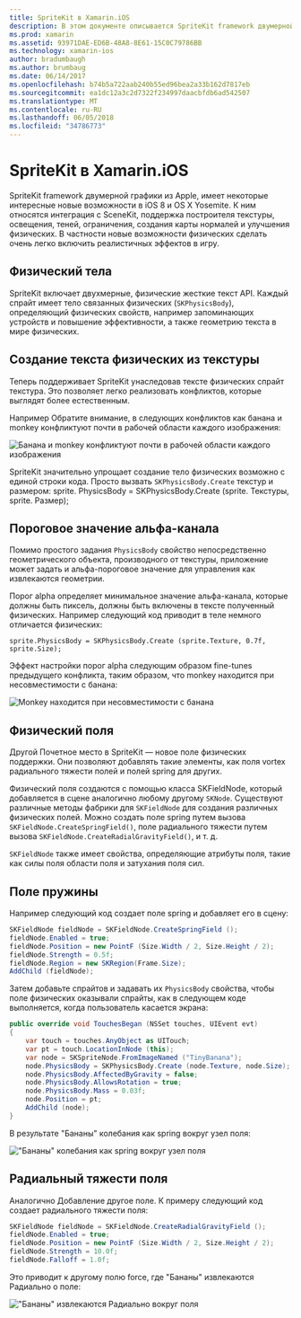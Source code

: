 ```yaml
---
title: SpriteKit в Xamarin.iOS
description: В этом документе описывается SpriteKit framework двумерной графики Apple, который интегрируется с SceneKit, включает в себя физические и анимации, включает поддержку освещения и заливки и многое другое. SpriteKit можно использовать для создания игр 2D.
ms.prod: xamarin
ms.assetid: 93971DAE-ED6B-48A8-8E61-15C0C79786BB
ms.technology: xamarin-ios
author: bradumbaugh
ms.author: brumbaug
ms.date: 06/14/2017
ms.openlocfilehash: b74b5a722aab240b55ed96bea2a33b162d7817eb
ms.sourcegitcommit: ea1dc12a3c2d7322f234997daacbfdb6ad542507
ms.translationtype: MT
ms.contentlocale: ru-RU
ms.lasthandoff: 06/05/2018
ms.locfileid: "34786773"
---
```

# <a name="spritekit-in-xamarinios"></a>SpriteKit в Xamarin.iOS

SpriteKit framework двумерной графики из Apple, имеет некоторые интересные новые возможности в iOS 8 и OS X Yosemite. К ним относятся интеграция с SceneKit, поддержка построителя текстуры, освещения, теней, ограничения, создания карты нормалей и улучшения физических. В частности новые возможности физических сделать очень легко включить реалистичных эффектов в игру.

## <a name="physics-bodies"></a>Физический тела

SpriteKit включает двухмерные, физические жесткие текст API. Каждый спрайт имеет тело связанных физических (`SKPhysicsBody`), определяющий физических свойств, например запоминающих устройств и повышение эффективности, а также геометрию текста в мире физических.

## <a name="creating-a-physics-body-from-a-texture"></a>Создание текста физических из текстуры
Теперь поддерживает SpriteKit унаследовав тексте физических спрайт текстура. Это позволяет легко реализовать конфликтов, которые выглядят более естественным.

Например Обратите внимание, в следующих конфликтов как банана и monkey конфликтуют почти в рабочей области каждого изображения:
 
![](spritekit-images/image13.png "Банана и monkey конфликтуют почти в рабочей области каждого изображения")

SpriteKit значительно упрощает создание тело физических возможно с единой строки кода. Просто вызвать `SKPhysicsBody.Create` текстур и размером: sprite. PhysicsBody = SKPhysicsBody.Create (sprite. Текстуры, sprite. Размер);

## <a name="alpha-threshold"></a>Пороговое значение альфа-канала

Помимо простого задания `PhysicsBody` свойство непосредственно геометрического объекта, производного от текстуры, приложение может задать и альфа-пороговое значение для управления как извлекаются геометрии. 

Порог alpha определяет минимальное значение альфа-канала, которые должны быть пиксель, должны быть включены в тексте полученный физических. Например следующий код приводит в теле немного отличается физических:

```chsarp
sprite.PhysicsBody = SKPhysicsBody.Create (sprite.Texture, 0.7f, sprite.Size);
```

Эффект настройки порог alpha следующим образом fine-tunes предыдущего конфликта, таким образом, что monkey находится при несовместимости с банана:

![](spritekit-images/image14.png "Monkey находится при несовместимости с банана")
 
## <a name="physics-fields"></a>Физический поля

Другой Почетное место в SpriteKit — новое поле физических поддержки. Они позволяют добавлять такие элементы, как поля vortex радиального тяжести полей и полей spring для других.

Физический поля создаются с помощью класса SKFieldNode, который добавляется в сцене аналогично любому другому `SKNode`. Существуют различные методы фабрики для `SKFieldNode` для создания различных физических полей. Можно создать поле spring путем вызова `SKFieldNode.CreateSpringField()`, поле радиального тяжести путем вызова `SKFieldNode.CreateRadialGravityField()`, и т. д.

`SKFieldNode` также имеет свойства, определяющие атрибуты поля, такие как силы поля области поля и затухания поля сил.

## <a name="spring-field"></a>Поле пружины

Например следующий код создает поле spring и добавляет его в сцену:

```csharp
SKFieldNode fieldNode = SKFieldNode.CreateSpringField ();
fieldNode.Enabled = true;
fieldNode.Position = new PointF (Size.Width / 2, Size.Height / 2);
fieldNode.Strength = 0.5f;
fieldNode.Region = new SKRegion(Frame.Size);
AddChild (fieldNode);
```

Затем добавьте спрайтов и задавать их `PhysicsBody` свойства, чтобы поле физических оказывали спрайты, как в следующем коде выполняется, когда пользователь касается экрана:

```csharp
public override void TouchesBegan (NSSet touches, UIEvent evt)
{
    var touch = touches.AnyObject as UITouch;
    var pt = touch.LocationInNode (this);
    var node = SKSpriteNode.FromImageNamed ("TinyBanana");
    node.PhysicsBody = SKPhysicsBody.Create (node.Texture, node.Size);
    node.PhysicsBody.AffectedByGravity = false;
    node.PhysicsBody.AllowsRotation = true;
    node.PhysicsBody.Mass = 0.03f;
    node.Position = pt;
    AddChild (node);
}
```

В результате "Бананы" колебания как spring вокруг узел поля:

![](spritekit-images/image15.png "\"Бананы\" колебания как spring вокруг узел поля")
 
## <a name="radial-gravity-field"></a>Радиальный тяжести поля

Аналогично Добавление другое поле. К примеру следующий код создает радиального тяжести поля:

```csharp
SKFieldNode fieldNode = SKFieldNode.CreateRadialGravityField ();
fieldNode.Enabled = true;
fieldNode.Position = new PointF (Size.Width / 2, Size.Height / 2);
fieldNode.Strength = 10.0f;
fieldNode.Falloff = 1.0f;
```

Это приводит к другому полю force, где "Бананы" извлекаются Радиально о поле:

![](spritekit-images/image16.png "\"Бананы\" извлекаются Радиально вокруг поля")
